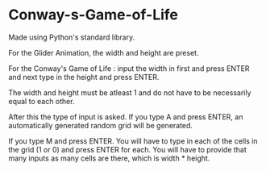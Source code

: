 # Conway-s-Game-of-Life

Made using Python's standard library. 

For the Glider Animation, the width and height are preset.

For the Conway's Game of Life : input the width in first and press ENTER and next type in the height and press ENTER.

The width and height must be atleast 1 and do not have to be necessarily equal to each other. 

After this the type of input is asked. If you type A and press ENTER, an automatically generated random grid will be generated. 

If you type M and press ENTER. You will have to type in each of the cells in the grid (1 or 0) and press ENTER for each. You will have to provide that many inputs as many cells are there, which is width * height.

